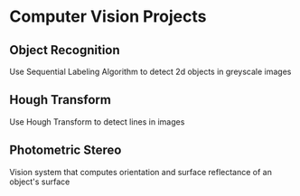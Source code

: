 # Computer Vision Projects


## Object Recognition
Use Sequential Labeling Algorithm to detect 2d objects in greyscale images

## Hough Transform
Use Hough Transform to detect lines in images

## Photometric Stereo
Vision system that computes orientation and surface reflectance of an object's surface
